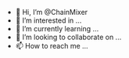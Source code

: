 - 👋 Hi, I’m @ChainMixer
- 👀 I’m interested in ...
- 🌱 I’m currently learning ...
- 💞️ I’m looking to collaborate on ...
- 📫 How to reach me ...

<!---
ChainMixer/ChainMixer is a ✨ special ✨ repository because its `README.md` (this file) appears on your GitHub profile.
You can click the Preview link to take a look at your changes.
--->

